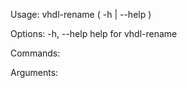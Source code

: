 Usage:
    vhdl-rename ( -h | --help )

Options:
    -h, --help              help for vhdl-rename

Commands:

Arguments:
